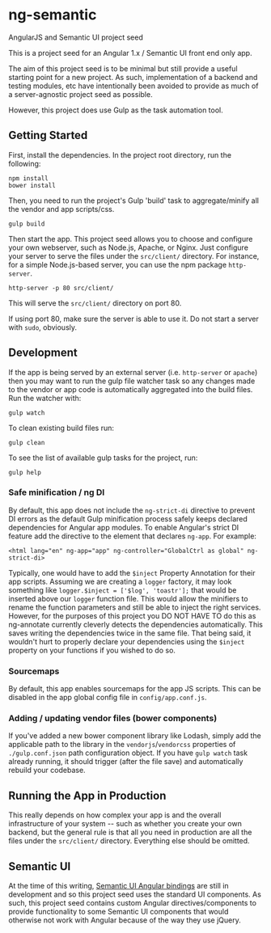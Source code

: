 ng-semantic
===========
AngularJS and Semantic UI project seed

This is a project seed for an Angular 1.x / Semantic UI front end only app.

The aim of this project seed is to be minimal but still provide a useful starting point for a new project. As such, implementation of a backend and testing modules, etc have intentionally been avoided to provide as much of a server-agnostic project seed as possible.

However, this project does use Gulp as the task automation tool.

Getting Started
---------------
First, install the dependencies. In the project root directory, run the following:

	npm install
	bower install

Then, you need to run the project's Gulp 'build' task to aggregate/minify all the vendor and app scripts/css.

	gulp build

Then start the app. This project seed allows you to choose and configure your own webserver, such as Node.js, Apache, or Nginx. Just configure your server to serve the files under the `src/client/` directory. For instance, for a simple Node.js-based server, you can use the npm package `http-server`.

	http-server -p 80 src/client/

This will serve the `src/client/` directory on port 80.

If using port 80, make sure the server is able to use it. Do not start a server with `sudo`, obviously.

Development
-----------
If the app is being served by an external server (i.e. `http-server` or `apache`) then you may want to run the gulp file watcher task so any changes made to the vendor or app code is automatically aggregated into the build files. Run the watcher with:

	gulp watch

To clean existing build files run:

	gulp clean

To see the list of available gulp tasks for the project, run:

	gulp help

### Safe minification / ng DI
By default, this app does not include the `ng-strict-di` directive to prevent DI errors as the default Gulp minification process safely keeps declared dependencies for Angular app modules. To enable Angular's strict DI feature add the directive to the element that declares `ng-app`. For example:

	<html lang="en" ng-app="app" ng-controller="GlobalCtrl as global" ng-strict-di>

Typically, one would have to add the `$inject` Property Annotation for their app scripts. Assuming we are creating a `logger` factory, it may look something like `logger.$inject = ['$log', 'toastr'];` that would be inserted above our `logger` function file. This would allow the minifiers to rename the function parameters and still be able to inject the right services. However, for the purposes of this project you DO NOT HAVE TO do this as ng-annotate currently cleverly detects the dependencies automatically. This saves writing the dependencies twice in the same file. That being said, it wouldn't hurt to properly declare your dependencies using the `$inject` property on your functions if you wished to do so.

### Sourcemaps
By default, this app enables sourcemaps for the app JS scripts. This can be disabled in the app global config file in `config/app.conf.js`.

### Adding / updating vendor files (bower components)
If you've added a new bower component library like Lodash, simply add the applicable path to the library in the `vendorjs`/`vendorcss` properties of `./gulp.conf.json` path configuration object. If you have `gulp watch` task already running, it should trigger (after the file save) and automatically rebuild your codebase.

Running the App in Production
-----------------------------
This really depends on how complex your app is and the overall infrastructure of your system -- such as whether you create your own backend, but the general rule is that all you need in production are all the files under the `src/client/` directory. Everything else should be omitted.

Semantic UI
-----------
At the time of this writing, [Semantic UI Angular bindings](http://semantic-ui.com/introduction/integrations.html) are still in development and so this project seed uses the standard UI components. As such, this project seed contains custom Angular directives/components to provide functionality to some Semantic UI components that would otherwise not work with Angular because of the way they use jQuery.

